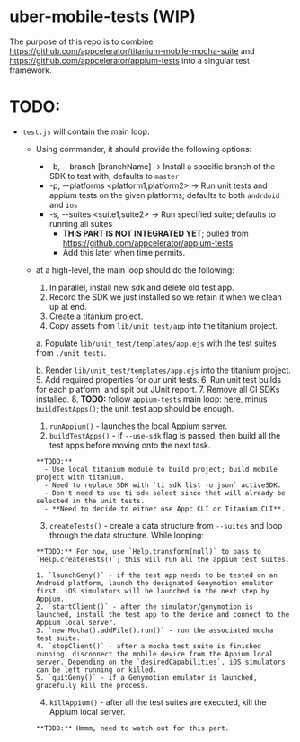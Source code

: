 # uber-mobile-tests (WIP)

The purpose of this repo is to combine https://github.com/appcelerator/titanium-mobile-mocha-suite and https://github.com/appcelerator/appium-tests into a singular test framework.

# TODO:
- `test.js` will contain the main loop.
  - Using commander, it should provide the following options:
    - -b, --branch [branchName] -> Install a specific branch of the SDK to test with; defaults to `master`
    - -p, --platforms <platform1,platform2> -> Run unit tests and appium tests on the given platforms; defaults to both `andrdoid` and `ios`
    - -s, --suites <suite1,suite2> -> Run specified suite; defaults to running all suites
      - **THIS PART IS NOT INTEGRATED YET**; pulled from https://github.com/appcelerator/appium-tests
      - Add this later when time permits.
  - at a high-level, the main loop should do the following:
    1. In parallel, install new sdk and delete old test app.
    2. Record the SDK we just installed so we retain it when we clean up at end.
    3. Create a titanium project.
    4. Copy assets from `lib/unit_test/app` into the titanium project.

      a. Populate `lib/unit_test/templates/app.ejs` with the test suites from `./unit_tests`.

      b. Render `lib/unit_test/templates/app.ejs` into the titanium project.
    5. Add required properties for our unit tests.
    6. Run unit test builds for each platform, and spit out JUnit report.
    7. Remove all CI SDKs installed.
    8. **TODO:** follow `appium-tests` main loop: [here](https://github.com/appcelerator/appium-tests/blob/master/README.md#main-loop), minus `buildTestApps()`; the unit_test app should be enough.

	  1. `runAppium()` - launches the local Appium server.
	  2. `buildTestApps()` - if `--use-sdk` flag is passed, then build all the test apps before moving onto the next task.

	    **TODO:**
		  - Use local titanium module to build project; build mobile project with titanium.
		  - Need to replace SDK with `ti sdk list -o json` activeSDK.
		  - Don't need to use ti sdk select since that will already be selected in the unit tests.
		  - **Need to decide to either use Appc CLI or Titanium CLI**.

	  3. `createTests()` - create a data structure from `--suites` and loop through the data structure. While looping:

	    **TODO:** For now, use `Help.transform(null)` to pass to `Help.createTests()`; this will run all the appium test suites.

	    1. `launchGeny()` - if the test app needs to be tested on an Android platform, launch the designated Genymotion emulator first. iOS simulators will be launched in the next step by Appium.
	    2. `startClient()` - after the simulator/genymotion is launched, install the test app to the device and connect to the Appium local server.
	    3. `new Mocha().addFile().run()` - run the associated mocha test suite.
	    4. `stopClient()` - after a mocha test suite is finished running, disconnect the mobile device from the Appium local server. Depending on the `desiredCapabilities`, iOS simulators can be left running or killed.
	    5. `quitGeny()` - if a Genymotion emulator is launched, gracefully kill the process.
	  4. `killAppium()` - after all the test suites are executed, kill the Appium local server.

	    **TODO:** Hmmm, need to watch out for this part.